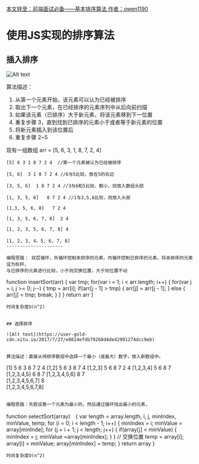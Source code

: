 [本文转至：前端面试必备——基本排序算法 作者：owen1190](https://blog.csdn.net/owen1190/article/details/76215932)


# 使用JS实现的排序算法

## 插入排序

![Alt text](https://user-gold-cdn.xitu.io/2017/7/27/da44baba996d9c4e8ddeb43a01c2139d)

算法描述： 

1. 从第一个元素开始，该元素可以认为已经被排序 
2. 取出下一个元素，在已经排序的元素序列中从后向前扫描 
3. 如果该元素（已排序）大于新元素，将该元素移到下一位置 
4. 重复步骤 3，直到找到已排序的元素小于或者等于新元素的位置 
5. 将新元素插入到该位置后 
6. 重复步骤 2~5

现有一组数组 arr = [5, 6, 3, 1, 8, 7, 2, 4]

```
[5] 6 3 1 8 7 2 4  //第一个元素被认为已经被排序

[5, 6]  3 1 8 7 2 4 //6与5比较，放在5的右边

[3, 5, 6]  1 8 7 2 4 //3与6和5比较，都小，则放入数组头部

[1, 3, 5, 6]   8 7 2 4 //1与3,5,6比较，则放入头部

[1,3, 5, 6, 8]   7 2 4

[1, 3, 5, 6, 7, 8]  2 4

[1, 2, 3, 5, 6, 7, 8] 4

[1, 2, 3, 4，5, 6, 7, 8] 
--------------------- 

编程思路： 双层循环，外循环控制末排序的元素，内循环控制已排序的元素，将未排序的元素设为标杆，
与已排序的元素进行比较，小于则交换位置，大于则位置不动

```
function insertSort(arr) {
  var tmp;
  for(var i = 1; i < arr.length; i++) {
    for(var j = i; j >= 0; j--) {
      tmp = arr[i];
      if(arr[j - 1] > tmp) {
        arr[j] = arr[j - 1];
      } else {
        arr[j] = tmp;
        break;
      }
    }
  }
  return arr
}
  
```
时间复杂度O(n^2)


## 选择排序

![Alt text](https://user-gold-cdn.xitu.io/2017/7/27/e0824efdb79268d4de42991274dcc9eb)


算法描述：直接从待排序数组中选择一个最小（或最大）数字，放入新数组中。

```
[1] 5 6 3  8 7 2 4 
[1,2] 5 6 3  8 7  4 
[1,2,3] 5 6  8 7 2 4 
[1,2,3,4] 5 6 8 7
[1,2,3,4,5] 6  8 7 
[1,2,3,4,5,6] 8 7  
[1,2,3,4,5,6,7] 8  
[1,2,3,4,5,6,7,8] 
```

编程思路：先假设第一个元素为最小的，然后通过循环找出最小的元素，

```
  function selectSort(array)　{
    var length = array.length,
        i,
        j,
        minIndex,
        minValue,
        temp;
    for (i = 0; i < length - 1; i++) {
      minIndex = i;
      minValue = array[minInde];
      for (j = i + 1; j < length; j++) {
        if(array[j] < minValue) {
          minIndex = j;
          minValue =array[minIndex];
        }
      }
      // 交换位置
      temp = array[i];
      array[i] = minValue;
      array[minIndex] = temp;
    }
    return array
  }
```
时间复杂度O(n^2)










